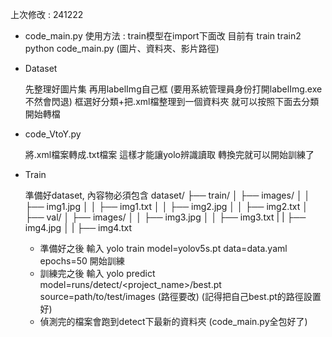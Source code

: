 上次修改 : 241222

- code_main.py 
        使用方法 : 
            train模型在import下面改 目前有 train train2
            python code_main.py (圖片、資料夾、影片路徑)

- Dataset

    先整理好圖片集
    再用labelImg自己框 (要用系統管理員身份打開labelImg.exe 不然會閃退)
    框選好分類+把.xml檔整理到一個資料夾
    就可以按照下面去分類 開始轉檔

- code_VtoY.py

    將.xml檔案轉成.txt檔案 這樣才能讓yolo辨識讀取
    轉換完就可以開始訓練了

- Train

    準備好dataset, 內容物必須包含
        dataset/
        ├── train/
        │   ├── images/
        │   │   ├── img1.jpg
        │   │   ├── img1.txt
        │   │   ├── img2.jpg
        │   │   ├── img2.txt
        │   
        ├── val/
        │   ├── images/
        │   │   ├── img3.jpg
        │   │   ├── img3.txt
        |   |   ├── img4.jpg
        │   |   ├── img4.txt

  - 準備好之後 輸入 yolo train model=yolov5s.pt data=data.yaml epochs=50 開始訓練
  - 訓練完之後 輸入 yolo predict model=runs/detect/<project_name>/best.pt source=path/to/test/images (路徑要改) (記得把自己best.pt的路徑設置好)
  - 偵測完的檔案會跑到detect下最新的資料夾 (code_main.py全包好了)


